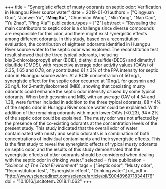 +++
title = "Synergistic effect of musty odorants on septic odor: Verification in Huangpu River source water"
date = 2019-01-01
authors = ["Qingyuan Guo", "Jianwei Yu", "**Ming Su**", "Chunmiao Wang", "Min Yang", "Nan Cao", "Yu Zhao", "Ping Xia"]
publication_types = ["2"]
abstract = "Revealing the main contributors to septic odor is a challenge since diverse compounds are responsible for this odor, and there might exist synergistic effects among different odorants. In this study, based on a reconstitution evaluation, the contribution of eighteen odorants identified in Huangpu River source water to the septic odor was explored. The reconstitution test result showed that the three typical odorants, including bis(2‑chloroisopropyl) ether (BCIE), diethyl disulfide (DEDS) and dimethyl disulfide (DMDS), with respective average odor activity values (OAVs) of 2.35, 1.65 and 0.78, only contributed 61 ± 3% of the FPA intensity for septic odor in Huangpu source water. At a BCIE concentration of 50 ng/L, synergistic effect for the septic odor occurred at 10 ng/L for geosmin and 20 ng/L for 2‑methylisoborneol (MIB), showing that coexisting musty odorants could enhance the septic odor intensity caused by some typical odorants. When both geosmin and MIB, with an average OAV of 4.54 and 1.38, were further included in addition to the three typical odorants, 88 ± 4% of the septic odor in Huangpu River source water could be explained. With addition of the remaining odorants with much lower OAVs (<0.23), 94 ± 2% of the septic odor could be explained. The musty odor was not affected by the presence of the co-existing odorants at the concentration levels of the present study. This study indicated that the overall odor of water contaminated with musty and septic odorants is a combination of both concentrations of individual contaminants and their synergistic effects. This is the first study to reveal the synergistic effects of typical musty odorants on septic odor, and the results of this study demonstrated that the synergistic effects of other odorants should be considered when dealing with the septic odor in drinking water."
selected = false
publication = "*Science of The Total Environment*"
tags = ["Septic odor", "Musty odor", "Reconstitution test", "Synergistic effect", "Drinking water"]
url_pdf = "http://www.sciencedirect.com/science/article/pii/S0048969718344176"
doi = "10.1016/j.scitotenv.2018.11.062"
+++

